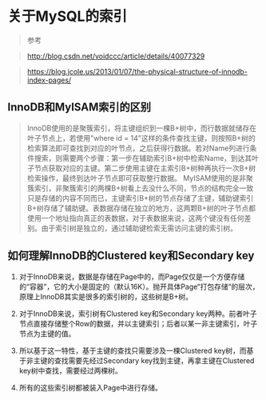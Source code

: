 # 关于MySQL的索引

> 参考

> http://blog.csdn.net/voidccc/article/details/40077329

> https://blog.jcole.us/2013/01/07/the-physical-structure-of-innodb-index-pages/

## InnoDB和MyISAM索引的区别

> InnoDB使用的是聚簇索引，将主键组织到一棵B+树中，而行数据就储存在叶子节点上，若使用"where id = 14"这样的条件查找主键，则按照B+树的检索算法即可查找到对应的叶节点，之后获得行数据。若对Name列进行条件搜索，则需要两个步骤：第一步在辅助索引B+树中检索Name，到达其叶子节点获取对应的主键。第二步使用主键在主索引B+树种再执行一次B+树检索操作，最终到达叶子节点即可获取整行数据。
> MyISAM使用的是非聚簇索引，非聚簇索引的两棵B+树看上去没什么不同，节点的结构完全一致只是存储的内容不同而已，主键索引B+树的节点存储了主键，辅助键索引B+树存储了辅助键。表数据存储在独立的地方，这两颗B+树的叶子节点都使用一个地址指向真正的表数据，对于表数据来说，这两个键没有任何差别。由于索引树是独立的，通过辅助键检索无需访问主键的索引树。

## 如何理解InnoDB的Clustered key和Secondary key

1. 对于InnoDB来说，数据是存储在Page中的，而Page仅仅是一个方便存储的“容器”，它的大小是固定的（默认16K）。抛开具体Page“打包存储“的层次，原理上InnoDB其实是很多的索引树的，这些树是B+树。

1. 对于InnoDB来说，索引树有Clustered key和Secondary key两种。前者叶子节点直接存储整个Row的数据，并以主键索引；后者以某一非主键索引，叶子节点为主键的值。

1. 所以基于这一特性，基于主键的查找只需要涉及一棵Clustered key树，而基于非主键的查找需要先经过Secondary key找到主键，再拿主键在Clustered key树中查找，需要经过两棵树。

1. 所有的这些索引树都被装入Page中进行存储。


